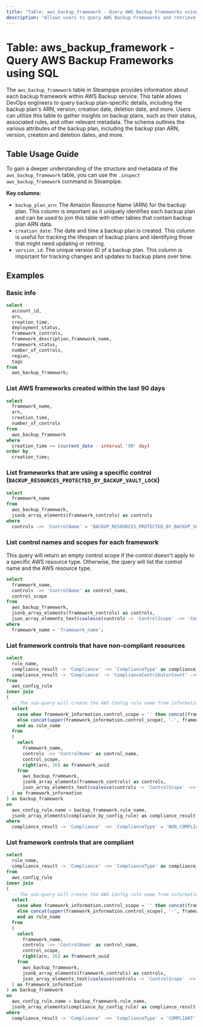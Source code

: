 ```yaml
---
title: "Table: aws_backup_framework - Query AWS Backup Frameworks using SQL"
description: "Allows users to query AWS Backup Frameworks and retrieve comprehensive data about each backup plan, including its unique ARN, version, creation and deletion dates, and more."
---
```


# Table: aws_backup_framework - Query AWS Backup Frameworks using SQL

The `aws_backup_framework` table in Steampipe provides information about each backup framework within AWS Backup service. This table allows DevOps engineers to query backup plan-specific details, including the backup plan's ARN, version, creation date, deletion date, and more. Users can utilize this table to gather insights on backup plans, such as their status, associated rules, and other relevant metadata. The schema outlines the various attributes of the backup plan, including the backup plan ARN, version, creation and deletion dates, and more.

## Table Usage Guide

To gain a deeper understanding of the structure and metadata of the `aws_backup_framework` table, you can use the `.inspect aws_backup_framework` command in Steampipe.

**Key columns**:

- `backup_plan_arn`: The Amazon Resource Name (ARN) for the backup plan. This column is important as it uniquely identifies each backup plan and can be used to join this table with other tables that contain backup plan ARN data.
- `creation_date`: The date and time a backup plan is created. This column is useful for tracking the lifespan of backup plans and identifying those that might need updating or retiring.
- `version_id`: The unique version ID of a backup plan. This column is important for tracking changes and updates to backup plans over time.

## Examples

### Basic info

```sql
select
  account_id,
  arn,
  creation_time,
  deployment_status,
  framework_controls,
  framework_description,framework_name,
  framework_status,
  number_of_controls,
  region,
  tags
from
  aws_backup_framework;
```

### List AWS frameworks created within the last 90 days

```sql
select
  framework_name,
  arn,
  creation_time,
  number_of_controls
from
  aws_backup_framework
where
  creation_time >= (current_date - interval '90' day)
order by
  creation_time;
```

### List frameworks that are using a specific control (`BACKUP_RESOURCES_PROTECTED_BY_BACKUP_VAULT_LOCK`)

```sql
select
  framework_name
from
  aws_backup_framework,
  jsonb_array_elements(framework_controls) as controls
where
  controls ->> 'ControlName' = 'BACKUP_RESOURCES_PROTECTED_BY_BACKUP_VAULT_LOCK';
```

### List control names and scopes for each framework

This query will return an empty control scope if the control doesn't apply to a specific AWS resource type.
Otherwise, the query will list the control name and the AWS resource type.

```sql
select
  framework_name,
  controls ->> 'ControlName' as control_name,
  control_scope
from
  aws_backup_framework,
  jsonb_array_elements(framework_controls) as controls,
  json_array_elements_text(coalesce(controls -> 'ControlScope' ->> 'ComplianceResourceTypes', '[""]')::json) as control_scope
where
  framework_name = 'framework_name';
```

### List framework controls that have non-compliant resources

```sql
select
  rule_name,
  compliance_result -> 'Compliance' ->> 'ComplianceType' as compliance_type,
  compliance_result -> 'Compliance' -> 'ComplianceContributorCount' ->> 'CappedCount' as count_of_noncompliant_resources
from
  aws_config_rule
inner join
(
  -- The sub-query will create the AWS Config rule name from information stored in the AWS Backup framework table.
  select
    case when framework_information.control_scope = '' then concat(framework_information.control_name, '-', framework_information.framework_uuid)
    else concat(upper(framework_information.control_scope), '-', framework_information.control_name, '-', framework_information.framework_uuid)
    end as rule_name
  from
  (
    select
      framework_name,
      controls ->> 'ControlName' as control_name,
      control_scope,
      right(arn, 36) as framework_uuid
    from
      aws_backup_framework,
      jsonb_array_elements(framework_controls) as controls,
      json_array_elements_text(coalesce(controls -> 'ControlScope' ->> 'ComplianceResourceTypes', '[""]')::json) as control_scope
  ) as framework_information
) as backup_framework
on
  aws_config_rule.name = backup_framework.rule_name,
  jsonb_array_elements(compliance_by_config_rule) as compliance_result
where
  compliance_result -> 'Compliance' ->> 'ComplianceType' = 'NON_COMPLIANT';
```

### List framework controls that are compliant

```sql
select
  rule_name,
  compliance_result -> 'Compliance' ->> 'ComplianceType' as compliance_type
from
  aws_config_rule
inner join
(
  -- The sub-query will create the AWS Config rule name from information stored in the AWS Backup framework table.
  select
    case when framework_information.control_scope = '' then concat(framework_information.control_name, '-', framework_information.framework_uuid)
    else concat(upper(framework_information.control_scope), '-', framework_information.control_name, '-', framework_information.framework_uuid)
    end as rule_name
  from
  (
    select
      framework_name,
      controls ->> 'ControlName' as control_name,
      control_scope,
      right(arn, 36) as framework_uuid
    from
      aws_backup_framework,
      jsonb_array_elements(framework_controls) as controls,
      json_array_elements_text(coalesce(controls -> 'ControlScope' ->> 'ComplianceResourceTypes', '[""]')::json) as control_scope
  ) as framework_information
) as backup_framework
on
  aws_config_rule.name = backup_framework.rule_name,
  jsonb_array_elements(compliance_by_config_rule) as compliance_result
where
  compliance_result -> 'Compliance' ->> 'ComplianceType' = 'COMPLIANT';
```
